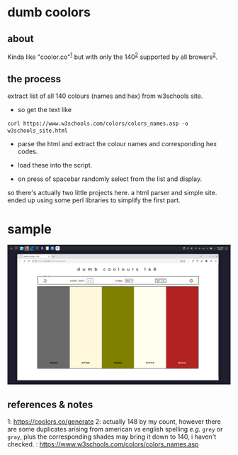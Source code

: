 # dumb coolors

## about

Kinda like "coolor.co"<sup>[1](#fn1)</sup> but with only the 140<sup>[2](#fn2)</sup> supported by all browers<sup>[2](#fn3)</sup>.

## the process

extract list of all 140 colours (names and hex) from w3schools site.

- so get the text like
```
curl https://www.w3schools.com/colors/colors_names.asp -o w3schools_site.html
```

- parse the html and extract the colour names and corresponding hex codes.

- load these into the script.

- on press of spacebar randomly select from the list and display.

so there's actually two little projects here. a html parser and simple site.
ended up using some perl libraries to simplify the first part.

# sample

<img src="example.png" alt="example sample of the website"
title="example sample" />

## references \& notes

<a name="fn1">1<a>: https://coolors.co/generate
<a name="fn2">2</a>: actually 148 by my count, however there are some duplicates arising from american vs english
spelling *e.g.* `grey` or `gray`, plus the corresponding shades may bring it
down to 140, i haven't checked.
<a name="fn3"></a>: https://www.w3schools.com/colors/colors_names.asp

